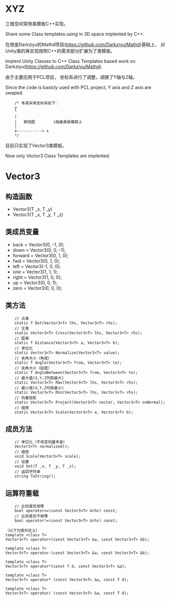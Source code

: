 # XYZ
三维空间常用类模板C++实现。

Share some Class templates using in 3D space implented by C++.


在借鉴Darkziyu的Mathd项目(https://github.com/Darkziyu/Mathd)基础上，
对Unity类的再实现按照C++的需求部分扩展为了类模板。

Implent Unity Classes to C++ Class Templates based work on Darkziyu(https://github.com/Darkziyu/Mathd).

由于主要应用于PCL项目，
坐标系进行了调整，调换了Y轴与Z轴。

Since the code is basicly used with PCL project,
Y axis and Z axis are swaped.

		/* 本类采用坐标系如下：
		y
		^
		|
		|   俯视图        z轴垂直屏幕朝上
		|
		o-----------> x
		*/


目前只实现了Vector3类模板。

Now only Vector3 Class Templates are implented.


# Vector3<T>
  
## 构造函数

* Vector3(T _x, T _y)
* Vector3(T _x, T _y, T _z)

## 类成员变量

* back = Vector3<T>(0, -1, 0);
* down = Vector3<T>(0, 0, -1);
* forward = Vector3<T>(0, 1, 0);
* fwd = Vector3<T>(0, 1, 0);
* left = Vector3<T>(-1, 0, 0);
* one = Vector3<T>(1, 1, 1);
* right = Vector3<T>(1, 0, 0);
* up = Vector3<T>(0, 0, 1);
* zero = Vector3<T>(0, 0, 0);

## 类方法
		// 点乘
		static T Dot(Vector3<T> lhs, Vector3<T> rhs);
		// 叉乘
		static Vector3<T> Cross(Vector3<T> lhs, Vector3<T> rhs);
		// 距离
		static T Distance(Vector3<T> a, Vector3<T> b);
		// 单位化
		static Vector3<T> Normalize(Vector3<T> value);
		// 夹角大小（角度）
		static T Angle(Vector3<T> from, Vector3<T> to);
		// 夹角大小（弧度）
		static T AngleBetween(Vector3<T> from, Vector3<T> to);
		// 最大值(X,Y,Z均取最大)
		static Vector3<T> Max(Vector3<T> lhs, Vector3<T> rhs);
		// 最小值(X,Y,Z均取最小)
		static Vector3<T> Min(Vector3<T> lhs, Vector3<T> rhs);
		// 向量投影
		static Vector3<T> Project(Vector3<T> vector, Vector3<T> onNormal);
		// 缩放
		static Vector3<T> Scale(Vector3<T> a, Vector3<T> b);

## 成员方法
		// 单位化（不改变向量本身）
		Vector3<T> normalized();
		// 缩放
		void Scale(Vector3<T> scale);
		// 设置
		void Set(T _x, T _y, T _z);
		// 返回字符串
		string ToString();

## 运算符重载
		// 比较是否相等
		bool operator==(const Vector3<T> &rhs) const;
		// 比较是否不相等
		bool operator!=(const Vector3<T> &rhs) const;
    
    （以下为类外定义）
	template <class T>
	Vector3<T> operator+(const Vector3<T> &a, const Vector3<T> &b);

	template <class T>
	Vector3<T> operator-(const Vector3<T> &a, const Vector3<T> &b);

	template <class T>
	Vector3<T> operator*(const T d, const Vector3<T> &a);

	template <class T>
	Vector3<T> operator* (const Vector3<T> &a, const T d);

	template <class T>
	Vector3<T> operator/ (const Vector3<T> &a, const T d);
